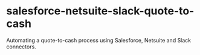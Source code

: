 # salesforce-netsuite-slack-quote-to-cash
Automating a quote-to-cash process using Salesforce, Netsuite and Slack connectors.
